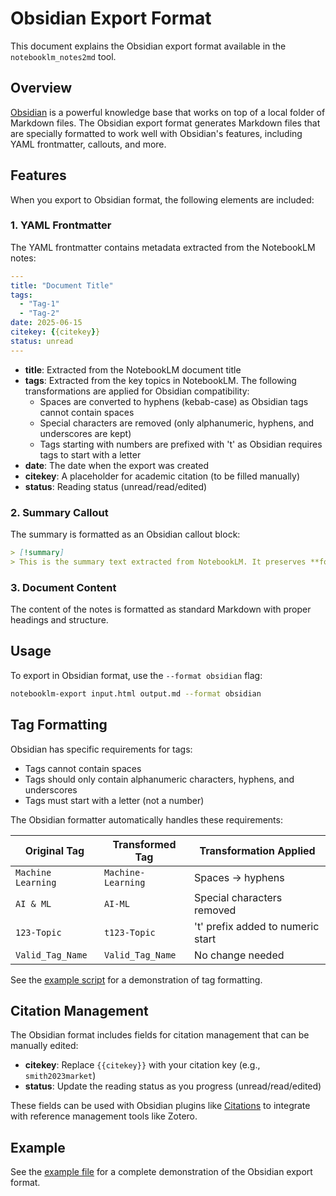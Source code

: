 # Obsidian Export Format

This document explains the Obsidian export format available in the `notebooklm_notes2md` tool.

## Overview

[Obsidian](https://obsidian.md/) is a powerful knowledge base that works on top of a local folder of Markdown files. The Obsidian export format generates Markdown files that are specially formatted to work well with Obsidian's features, including YAML frontmatter, callouts, and more.

## Features

When you export to Obsidian format, the following elements are included:

### 1. YAML Frontmatter

The YAML frontmatter contains metadata extracted from the NotebookLM notes:

```yaml
---
title: "Document Title"
tags:
  - "Tag-1"
  - "Tag-2"
date: 2025-06-15
citekey: {{citekey}}
status: unread
---
```

- **title**: Extracted from the NotebookLM document title
- **tags**: Extracted from the key topics in NotebookLM. The following transformations are applied for Obsidian compatibility:
  - Spaces are converted to hyphens (kebab-case) as Obsidian tags cannot contain spaces
  - Special characters are removed (only alphanumeric, hyphens, and underscores are kept)
  - Tags starting with numbers are prefixed with 't' as Obsidian requires tags to start with a letter
- **date**: The date when the export was created
- **citekey**: A placeholder for academic citation (to be filled manually)
- **status**: Reading status (unread/read/edited)

### 2. Summary Callout

The summary is formatted as an Obsidian callout block:

```markdown
> [!summary]
> This is the summary text extracted from NotebookLM. It preserves **formatting** and structure.
```

### 3. Document Content

The content of the notes is formatted as standard Markdown with proper headings and structure.

## Usage

To export in Obsidian format, use the `--format obsidian` flag:

```bash
notebooklm-export input.html output.md --format obsidian
```

## Tag Formatting

Obsidian has specific requirements for tags:
- Tags cannot contain spaces
- Tags should only contain alphanumeric characters, hyphens, and underscores
- Tags must start with a letter (not a number)

The Obsidian formatter automatically handles these requirements:

| Original Tag | Transformed Tag | Transformation Applied |
|--------------|-----------------|------------------------|
| `Machine Learning` | `Machine-Learning` | Spaces → hyphens |
| `AI & ML` | `AI-ML` | Special characters removed |
| `123-Topic` | `t123-Topic` | 't' prefix added to numeric start |
| `Valid_Tag_Name` | `Valid_Tag_Name` | No change needed |

See the [example script](../examples/tag_formatting.py) for a demonstration of tag formatting.

## Citation Management

The Obsidian format includes fields for citation management that can be manually edited:

- **citekey**: Replace `{{citekey}}` with your citation key (e.g., `smith2023market`)
- **status**: Update the reading status as you progress (unread/read/edited)

These fields can be used with Obsidian plugins like [Citations](https://github.com/hans/obsidian-citation-plugin) to integrate with reference management tools like Zotero.

## Example

See the [example file](examples/obsidian_format_example.md) for a complete demonstration of the Obsidian export format.
